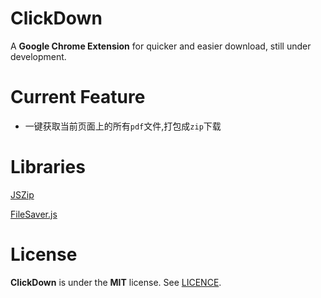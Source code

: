 # ClickDown

A **Google Chrome Extension** for quicker and easier download, still under development.


# Current Feature

- 一键获取当前页面上的所有`pdf`文件,打包成`zip`下载

# Libraries
[JSZip](http://stuartk.com/jszip)

[FileSaver.js](https://github.com/eligrey/FileSaver.js)


# License

**ClickDown** is under the **MIT** license. See [LICENCE](https://github.com/weehowe-z/ClickDown/blob/master/LICENSE).
